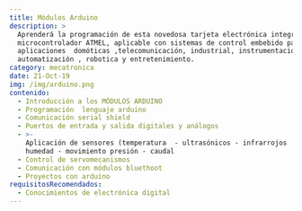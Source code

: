 ```yaml
---
title: Módulos Arduino
description: >
  Aprenderá la programación de esta novedosa tarjeta electrónica integrada con
  microcontrolador ATMEL, aplicable con sistemas de control embebido para
  aplicaciones  domóticas ,telecomunicación, industrial, instrumentación ,
  automatización , robotica y entretenimiento.
category: mecatronica
date: 21-Oct-19
img: /img/arduino.png
contenido:
  - Introducción a los MÓDULOS ARDUINO
  - Programación  lenguaje arduino
  - Comunicación serial shield
  - Puertos de entrada y salida digitales y análogos
  - >-
    Aplicación de sensores (temperatura  - ultrasónicos - infrarrojos   - color
    humedad - movimiento presión - caudal
  - Control de servomecanismos
  - Comunicación con módulos bluethoot
  - Proyectos con arduino
requisitosRecomendados:
  - Conocimientos de electrónica digital
---
```


